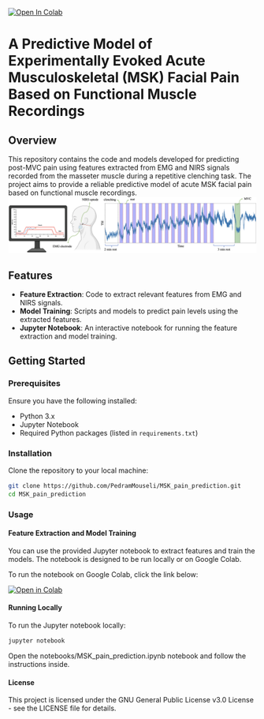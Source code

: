 [![Open In Colab](https://colab.research.google.com/assets/colab-badge.svg)](https://colab.research.google.com/github/PedramMouseli/MSK_pain_prediction/blob/main/notebooks/MSK_pain_prediction.ipynb)
# A Predictive Model of Experimentally Evoked Acute Musculoskeletal (MSK) Facial Pain Based on Functional Muscle Recordings

## Overview

This repository contains the code and models developed for predicting post-MVC pain using features extracted from EMG and NIRS signals recorded from the masseter muscle during a repetitive clenching task. The project aims to provide a reliable predictive model of acute MSK facial pain based on functional muscle recordings.
![Study_design](data/figures/Figure1.png)

## Features

- **Feature Extraction**: Code to extract relevant features from EMG and NIRS signals.
- **Model Training**: Scripts and models to predict pain levels using the extracted features.
- **Jupyter Notebook**: An interactive notebook for running the feature extraction and model training. 

## Getting Started

### Prerequisites

Ensure you have the following installed:

- Python 3.x
- Jupyter Notebook
- Required Python packages (listed in `requirements.txt`)

### Installation

Clone the repository to your local machine:

```bash
git clone https://github.com/PedramMouseli/MSK_pain_prediction.git
cd MSK_pain_prediction
```
### Usage

#### Feature Extraction and Model Training

You can use the provided Jupyter notebook to extract features and train the models. The notebook is designed to be run locally or on Google Colab.

To run the notebook on Google Colab, click the link below:

[![Open in Colab](https://colab.research.google.com/assets/colab-badge.svg)](https://colab.research.google.com/github/PedramMouseli/MSK_pain_prediction/blob/main/notebooks/MSK_pain_prediction.ipynb)

#### Running Locally

To run the Jupyter notebook locally:

```bash
jupyter notebook
```
Open the notebooks/MSK_pain_prediction.ipynb notebook and follow the instructions inside.

#### License
This project is licensed under the GNU General Public License v3.0 License - see the LICENSE file for details.
